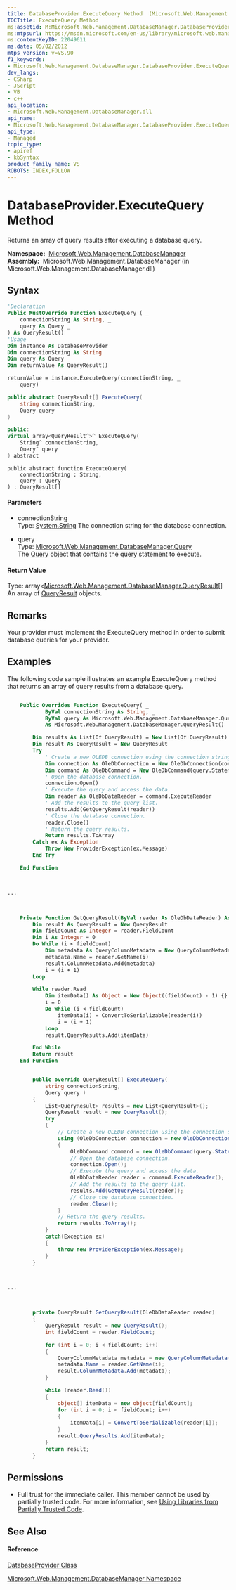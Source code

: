 ```yaml
---
title: DatabaseProvider.ExecuteQuery Method  (Microsoft.Web.Management.DatabaseManager)
TOCTitle: ExecuteQuery Method
ms:assetid: M:Microsoft.Web.Management.DatabaseManager.DatabaseProvider.ExecuteQuery(System.String,Microsoft.Web.Management.DatabaseManager.Query)
ms:mtpsurl: https://msdn.microsoft.com/en-us/library/microsoft.web.management.databasemanager.databaseprovider.executequery(v=VS.90)
ms:contentKeyID: 22049611
ms.date: 05/02/2012
mtps_version: v=VS.90
f1_keywords:
- Microsoft.Web.Management.DatabaseManager.DatabaseProvider.ExecuteQuery
dev_langs:
- CSharp
- JScript
- VB
- c++
api_location:
- Microsoft.Web.Management.DatabaseManager.dll
api_name:
- Microsoft.Web.Management.DatabaseManager.DatabaseProvider.ExecuteQuery
api_type:
- Managed
topic_type:
- apiref
- kbSyntax
product_family_name: VS
ROBOTS: INDEX,FOLLOW
---
```


# DatabaseProvider.ExecuteQuery Method

Returns an array of query results after executing a database query.

**Namespace:**  [Microsoft.Web.Management.DatabaseManager](microsoft-web-management-databasemanager-namespace.md)  
**Assembly:**  Microsoft.Web.Management.DatabaseManager (in Microsoft.Web.Management.DatabaseManager.dll)

## Syntax

``` vb
'Declaration
Public MustOverride Function ExecuteQuery ( _
    connectionString As String, _
    query As Query _
) As QueryResult()
'Usage
Dim instance As DatabaseProvider
Dim connectionString As String
Dim query As Query
Dim returnValue As QueryResult()

returnValue = instance.ExecuteQuery(connectionString, _
    query)
```

``` csharp
public abstract QueryResult[] ExecuteQuery(
    string connectionString,
    Query query
)
```

``` c++
public:
virtual array<QueryResult^>^ ExecuteQuery(
    String^ connectionString, 
    Query^ query
) abstract
```

``` jscript
public abstract function ExecuteQuery(
    connectionString : String, 
    query : Query
) : QueryResult[]
```

#### Parameters

  - connectionString  
    Type: [System.String](https://msdn.microsoft.com/en-us/library/s1wwdcbf\(v=vs.90\))  
    The connection string for the database connection.  

<!-- end list -->

  - query  
    Type: [Microsoft.Web.Management.DatabaseManager.Query](query-class-microsoft-web-management-databasemanager.md)  
    The [Query](query-class-microsoft-web-management-databasemanager.md) object that contains the query statement to execute.  

#### Return Value

Type: array\<[Microsoft.Web.Management.DatabaseManager.QueryResult](queryresult-class-microsoft-web-management-databasemanager.md)\[\]  
An array of [QueryResult](queryresult-class-microsoft-web-management-databasemanager.md) objects.  

## Remarks

Your provider must implement the ExecuteQuery method in order to submit database queries for your provider.

## Examples

The following code sample illustrates an example ExecuteQuery method that returns an array of query results from a database query.

``` vb

    Public Overrides Function ExecuteQuery( _
            ByVal connectionString As String, _
            ByVal query As Microsoft.Web.Management.DatabaseManager.Query) _
            As Microsoft.Web.Management.DatabaseManager.QueryResult()

        Dim results As List(Of QueryResult) = New List(Of QueryResult)
        Dim result As QueryResult = New QueryResult
        Try
            ' Create a new OLEDB connection using the connection string.
            Dim connection As OleDbConnection = New OleDbConnection(connectionString)
            Dim command As OleDbCommand = New OleDbCommand(query.Statement, connection)
            ' Open the database connection.
            connection.Open()
            ' Execute the query and access the data.
            Dim reader As OleDbDataReader = command.ExecuteReader
            ' Add the results to the query list.
            results.Add(GetQueryResult(reader))
            ' Close the database connection.
            reader.Close()
            ' Return the query results.
            Return results.ToArray
        Catch ex As Exception
            Throw New ProviderException(ex.Message)
        End Try

    End Function



...



    Private Function GetQueryResult(ByVal reader As OleDbDataReader) As QueryResult
        Dim result As QueryResult = New QueryResult
        Dim fieldCount As Integer = reader.FieldCount
        Dim i As Integer = 0
        Do While (i < fieldCount)
            Dim metadata As QueryColumnMetadata = New QueryColumnMetadata
            metadata.Name = reader.GetName(i)
            result.ColumnMetadata.Add(metadata)
            i = (i + 1)
        Loop

        While reader.Read
            Dim itemData() As Object = New Object((fieldCount) - 1) {}
            i = 0
            Do While (i < fieldCount)
                itemData(i) = ConvertToSerializable(reader(i))
                i = (i + 1)
            Loop
            result.QueryResults.Add(itemData)

        End While
        Return result
    End Function

```

``` csharp

        public override QueryResult[] ExecuteQuery(
            string connectionString,
            Query query )
        {
            List<QueryResult> results = new List<QueryResult>();
            QueryResult result = new QueryResult();
            try
            {
                // Create a new OLEDB connection using the connection string.
                using (OleDbConnection connection = new OleDbConnection(connectionString))
                {
                    OleDbCommand command = new OleDbCommand(query.Statement, connection);
                    // Open the database connection.
                    connection.Open();
                    // Execute the query and access the data.
                    OleDbDataReader reader = command.ExecuteReader();
                    // Add the results to the query list.
                    results.Add(GetQueryResult(reader));
                    // Close the database connection.
                    reader.Close();
                }
                // Return the query results.
                return results.ToArray();
            }
            catch(Exception ex)
            {
                throw new ProviderException(ex.Message);
            }
        }



...



        private QueryResult GetQueryResult(OleDbDataReader reader)
        {
            QueryResult result = new QueryResult();
            int fieldCount = reader.FieldCount;

            for (int i = 0; i < fieldCount; i++)
            {
                QueryColumnMetadata metadata = new QueryColumnMetadata();
                metadata.Name = reader.GetName(i);
                result.ColumnMetadata.Add(metadata);
            }

            while (reader.Read())
            {
                object[] itemData = new object[fieldCount];
                for (int i = 0; i < fieldCount; i++)
                {
                    itemData[i] = ConvertToSerializable(reader[i]);
                }
                result.QueryResults.Add(itemData);
            }
            return result;
        }

```

## Permissions

  - Full trust for the immediate caller. This member cannot be used by partially trusted code. For more information, see [Using Libraries from Partially Trusted Code](https://msdn.microsoft.com/en-us/library/8skskf63\(v=vs.90\)).

## See Also

#### Reference

[DatabaseProvider Class](databaseprovider-class-microsoft-web-management-databasemanager.md)

[Microsoft.Web.Management.DatabaseManager Namespace](microsoft-web-management-databasemanager-namespace.md)

